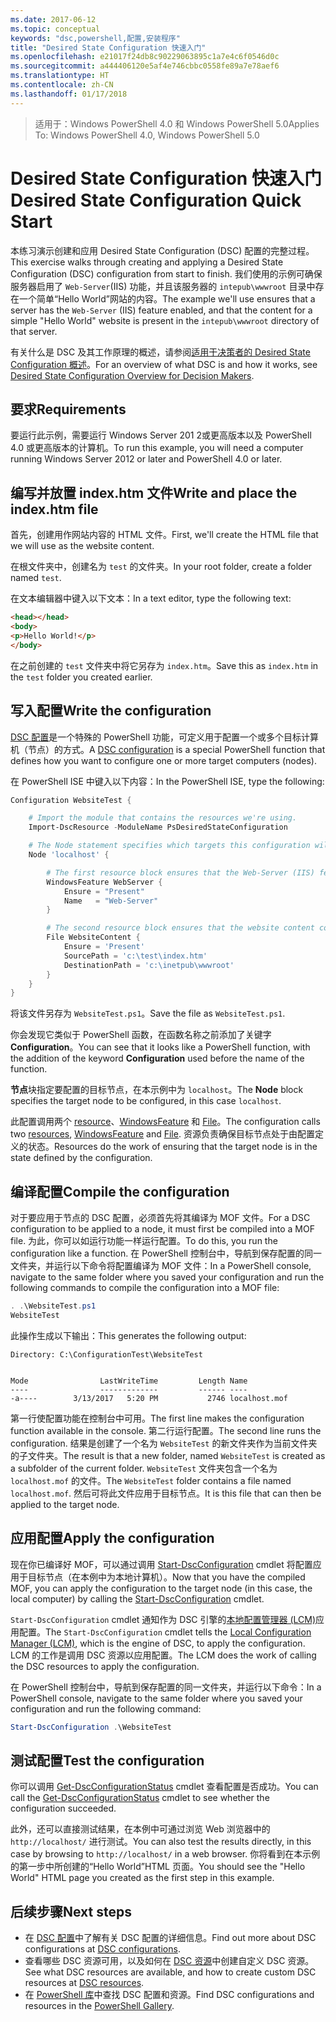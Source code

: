 ```yaml
---
ms.date: 2017-06-12
ms.topic: conceptual
keywords: "dsc,powershell,配置,安装程序"
title: "Desired State Configuration 快速入门"
ms.openlocfilehash: e21017f24db8c90229063895c1a7e4c6f0546d0c
ms.sourcegitcommit: a444406120e5af4e746cbbc0558fe89a7e78aef6
ms.translationtype: HT
ms.contentlocale: zh-CN
ms.lasthandoff: 01/17/2018
---
```

> <span data-ttu-id="f4b3c-103">适用于：Windows PowerShell 4.0 和 Windows PowerShell 5.0</span><span class="sxs-lookup"><span data-stu-id="f4b3c-103">Applies To: Windows PowerShell 4.0, Windows PowerShell 5.0</span></span>

# <a name="desired-state-configuration-quick-start"></a><span data-ttu-id="f4b3c-104">Desired State Configuration 快速入门</span><span class="sxs-lookup"><span data-stu-id="f4b3c-104">Desired State Configuration Quick Start</span></span>

<span data-ttu-id="f4b3c-105">本练习演示创建和应用 Desired State Configuration (DSC) 配置的完整过程。</span><span class="sxs-lookup"><span data-stu-id="f4b3c-105">This exercise walks through creating and applying a Desired State Configuration (DSC) configuration from start to finish.</span></span>
<span data-ttu-id="f4b3c-106">我们使用的示例可确保服务器启用了 `Web-Server`(IIS) 功能，并且该服务器的 `intepub\wwwroot` 目录中存在一个简单“Hello World”网站的内容。</span><span class="sxs-lookup"><span data-stu-id="f4b3c-106">The example we'll use ensures that a server has the `Web-Server` (IIS) feature enabled, and that the content for a simple "Hello World" website is present in the `intepub\wwwroot` directory of that server.</span></span>

<span data-ttu-id="f4b3c-107">有关什么是 DSC 及其工作原理的概述，请参阅[适用于决策者的 Desired State Configuration 概述](decisionMaker.md)。</span><span class="sxs-lookup"><span data-stu-id="f4b3c-107">For an overview of what DSC is and how it works, see [Desired State Configuration Overview for Decision Makers](decisionMaker.md).</span></span>

## <a name="requirements"></a><span data-ttu-id="f4b3c-108">要求</span><span class="sxs-lookup"><span data-stu-id="f4b3c-108">Requirements</span></span>

<span data-ttu-id="f4b3c-109">要运行此示例，需要运行 Windows Server 201 2或更高版本以及 PowerShell 4.0 或更高版本的计算机。</span><span class="sxs-lookup"><span data-stu-id="f4b3c-109">To run this example, you will need a computer running Windows Server 2012 or later and PowerShell 4.0 or later.</span></span>

## <a name="write-and-place-the-indexhtm-file"></a><span data-ttu-id="f4b3c-110">编写并放置 index.htm 文件</span><span class="sxs-lookup"><span data-stu-id="f4b3c-110">Write and place the index.htm file</span></span>

<span data-ttu-id="f4b3c-111">首先，创建用作网站内容的 HTML 文件。</span><span class="sxs-lookup"><span data-stu-id="f4b3c-111">First, we'll create the HTML file that we will use as the website content.</span></span>

<span data-ttu-id="f4b3c-112">在根文件夹中，创建名为 `test` 的文件夹。</span><span class="sxs-lookup"><span data-stu-id="f4b3c-112">In your root folder, create a folder named `test`.</span></span>

<span data-ttu-id="f4b3c-113">在文本编辑器中键入以下文本：</span><span class="sxs-lookup"><span data-stu-id="f4b3c-113">In a text editor, type the following text:</span></span>

```html
<head></head>
<body>
<p>Hello World!</p>
</body>
```

<span data-ttu-id="f4b3c-114">在之前创建的 `test` 文件夹中将它另存为 `index.htm`。</span><span class="sxs-lookup"><span data-stu-id="f4b3c-114">Save this as `index.htm` in the `test` folder you created earlier.</span></span> 

## <a name="write-the-configuration"></a><span data-ttu-id="f4b3c-115">写入配置</span><span class="sxs-lookup"><span data-stu-id="f4b3c-115">Write the configuration</span></span>

<span data-ttu-id="f4b3c-116">[DSC 配置](configurations.md)是一个特殊的 PowerShell 功能，可定义用于配置一个或多个目标计算机（节点）的方式。</span><span class="sxs-lookup"><span data-stu-id="f4b3c-116">A [DSC configuration](configurations.md) is a special PowerShell function that defines how you want to configure one or more target computers (nodes).</span></span>

<span data-ttu-id="f4b3c-117">在 PowerShell ISE 中键入以下内容：</span><span class="sxs-lookup"><span data-stu-id="f4b3c-117">In the PowerShell ISE, type the following:</span></span>

```powershell
Configuration WebsiteTest {

    # Import the module that contains the resources we're using.
    Import-DscResource -ModuleName PsDesiredStateConfiguration

    # The Node statement specifies which targets this configuration will be applied to.
    Node 'localhost' {

        # The first resource block ensures that the Web-Server (IIS) feature is enabled.
        WindowsFeature WebServer {
            Ensure = "Present"
            Name   = "Web-Server"
        }

        # The second resource block ensures that the website content copied to the website root folder.
        File WebsiteContent {
            Ensure = 'Present'
            SourcePath = 'c:\test\index.htm'
            DestinationPath = 'c:\inetpub\wwwroot'
        }
    }
}
```

<span data-ttu-id="f4b3c-118">将该文件另存为 `WebsiteTest.ps1`。</span><span class="sxs-lookup"><span data-stu-id="f4b3c-118">Save the file as `WebsiteTest.ps1`.</span></span>

<span data-ttu-id="f4b3c-119">你会发现它类似于 PowerShell 函数，在函数名称之前添加了关键字 **Configuration**。</span><span class="sxs-lookup"><span data-stu-id="f4b3c-119">You can see that it looks like a PowerShell function, with the addition of the keyword **Configuration** used before the name of the function.</span></span>

<span data-ttu-id="f4b3c-120">**节点**块指定要配置的目标节点，在本示例中为 `localhost`。</span><span class="sxs-lookup"><span data-stu-id="f4b3c-120">The **Node** block specifies the target node to be configured, in this case `localhost`.</span></span>

<span data-ttu-id="f4b3c-121">此配置调用两个 [resource](resources.md)、[WindowsFeature](windowsFeatureResource.md) 和 [File](fileResource.md)。</span><span class="sxs-lookup"><span data-stu-id="f4b3c-121">The configuration calls two [resources](resources.md), [WindowsFeature](windowsFeatureResource.md) and [File](fileResource.md).</span></span>
<span data-ttu-id="f4b3c-122">资源负责确保目标节点处于由配置定义的状态。</span><span class="sxs-lookup"><span data-stu-id="f4b3c-122">Resources do the work of ensuring that the target node is in the state defined by the configuration.</span></span>

## <a name="compile-the-configuration"></a><span data-ttu-id="f4b3c-123">编译配置</span><span class="sxs-lookup"><span data-stu-id="f4b3c-123">Compile the configuration</span></span>

<span data-ttu-id="f4b3c-124">对于要应用于节点的 DSC 配置，必须首先将其编译为 MOF 文件。</span><span class="sxs-lookup"><span data-stu-id="f4b3c-124">For a DSC configuration to be applied to a node, it must first be compiled into a MOF file.</span></span>
<span data-ttu-id="f4b3c-125">为此，你可以如运行功能一样运行配置。</span><span class="sxs-lookup"><span data-stu-id="f4b3c-125">To do this, you run the configuration like a function.</span></span>
<span data-ttu-id="f4b3c-126">在 PowerShell 控制台中，导航到保存配置的同一文件夹，并运行以下命令将配置编译为 MOF 文件：</span><span class="sxs-lookup"><span data-stu-id="f4b3c-126">In a PowerShell console, navigate to the same folder where you saved your configuration and run the following commands to compile the configuration into a MOF file:</span></span>

```powershell
. .\WebsiteTest.ps1
WebsiteTest
```

<span data-ttu-id="f4b3c-127">此操作生成以下输出：</span><span class="sxs-lookup"><span data-stu-id="f4b3c-127">This generates the following output:</span></span>

```
Directory: C:\ConfigurationTest\WebsiteTest


Mode                LastWriteTime         Length Name
----                -------------         ------ ----
-a----        3/13/2017   5:20 PM           2746 localhost.mof
```

<span data-ttu-id="f4b3c-128">第一行使配置功能在控制台中可用。</span><span class="sxs-lookup"><span data-stu-id="f4b3c-128">The first line makes the configuration function available in the console.</span></span>
<span data-ttu-id="f4b3c-129">第二行运行配置。</span><span class="sxs-lookup"><span data-stu-id="f4b3c-129">The second line runs the configuration.</span></span>
<span data-ttu-id="f4b3c-130">结果是创建了一个名为 `WebsiteTest` 的新文件夹作为当前文件夹的子文件夹。</span><span class="sxs-lookup"><span data-stu-id="f4b3c-130">The result is that a new folder, named `WebsiteTest` is created as a subfolder of the current folder.</span></span>
<span data-ttu-id="f4b3c-131">`WebsiteTest` 文件夹包含一个名为 `localhost.mof` 的文件。</span><span class="sxs-lookup"><span data-stu-id="f4b3c-131">The `WebsiteTest` folder contains a file named `localhost.mof`.</span></span>
<span data-ttu-id="f4b3c-132">然后可将此文件应用于目标节点。</span><span class="sxs-lookup"><span data-stu-id="f4b3c-132">It is this file that can then be applied to the target node.</span></span>

## <a name="apply-the-configuration"></a><span data-ttu-id="f4b3c-133">应用配置</span><span class="sxs-lookup"><span data-stu-id="f4b3c-133">Apply the configuration</span></span>

<span data-ttu-id="f4b3c-134">现在你已编译好 MOF，可以通过调用 [Start-DscConfiguration](/reference/5.1/PSDesiredStateConfiguration/Start-DscConfiguration) cmdlet 将配置应用于目标节点（在本例中为本地计算机）。</span><span class="sxs-lookup"><span data-stu-id="f4b3c-134">Now that you have the compiled MOF, you can apply the configuration to the target node (in this case, the local computer) by calling the [Start-DscConfiguration](/reference/5.1/PSDesiredStateConfiguration/Start-DscConfiguration) cmdlet.</span></span>

<span data-ttu-id="f4b3c-135">`Start-DscConfiguration` cmdlet 通知作为 DSC 引擎的[本地配置管理器 (LCM)](metaConfig.md)应用配置。</span><span class="sxs-lookup"><span data-stu-id="f4b3c-135">The `Start-DscConfiguration` cmdlet tells the [Local Configuration Manager (LCM)](metaConfig.md), which is the engine of DSC, to apply the configuration.</span></span>
<span data-ttu-id="f4b3c-136">LCM 的工作是调用 DSC 资源以应用配置。</span><span class="sxs-lookup"><span data-stu-id="f4b3c-136">The LCM does the work of calling the DSC resources to apply the configuration.</span></span>

<span data-ttu-id="f4b3c-137">在 PowerShell 控制台中，导航到保存配置的同一文件夹，并运行以下命令：</span><span class="sxs-lookup"><span data-stu-id="f4b3c-137">In a PowerShell console, navigate to the same folder where you saved your configuration and run the following command:</span></span>

```powershell
Start-DscConfiguration .\WebsiteTest
```

## <a name="test-the-configuration"></a><span data-ttu-id="f4b3c-138">测试配置</span><span class="sxs-lookup"><span data-stu-id="f4b3c-138">Test the configuration</span></span>

<span data-ttu-id="f4b3c-139">你可以调用 [Get-DscConfigurationStatus](/reference/5.1/PSDesiredStateConfiguration/Get-DscConfigurationStatus) cmdlet 查看配置是否成功。</span><span class="sxs-lookup"><span data-stu-id="f4b3c-139">You can call the [Get-DscConfigurationStatus](/reference/5.1/PSDesiredStateConfiguration/Get-DscConfigurationStatus) cmdlet to see whether the configuration succeeded.</span></span> 

<span data-ttu-id="f4b3c-140">此外，还可以直接测试结果，在本例中可通过浏览 Web 浏览器中的 `http://localhost/` 进行测试。</span><span class="sxs-lookup"><span data-stu-id="f4b3c-140">You can also test the results directly, in this case by browsing to `http://localhost/` in a web browser.</span></span>
<span data-ttu-id="f4b3c-141">你将看到在本示例的第一步中所创建的“Hello World”HTML 页面。</span><span class="sxs-lookup"><span data-stu-id="f4b3c-141">You should see the "Hello World" HTML page you created as the first step in this example.</span></span>

## <a name="next-steps"></a><span data-ttu-id="f4b3c-142">后续步骤</span><span class="sxs-lookup"><span data-stu-id="f4b3c-142">Next steps</span></span>

- <span data-ttu-id="f4b3c-143">在 [DSC 配置](configurations.md)中了解有关 DSC 配置的详细信息。</span><span class="sxs-lookup"><span data-stu-id="f4b3c-143">Find out more about DSC configurations at [DSC configurations](configurations.md).</span></span>
- <span data-ttu-id="f4b3c-144">查看哪些 DSC 资源可用，以及如何在 [DSC 资源](resources.md)中创建自定义 DSC 资源。</span><span class="sxs-lookup"><span data-stu-id="f4b3c-144">See what DSC resources are available, and how to create custom DSC resources at [DSC resources](resources.md).</span></span>
- <span data-ttu-id="f4b3c-145">在 [PowerShell 库](https://www.powershellgallery.com/)中查找 DSC 配置和资源。</span><span class="sxs-lookup"><span data-stu-id="f4b3c-145">Find DSC configurations and resources in the [PowerShell Gallery](https://www.powershellgallery.com/).</span></span>



